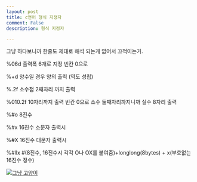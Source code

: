 ```yaml
---
layout: post
title: c언어 형식 지정자
comment: False
description: 형식 지정자

---
```



그냥 하다보니까 한줄도 제대로 해석 되는게 없어서 끄적이는거.

%06d	  출력폭 6개로 지정 빈칸 0으로

%+d   	양수일 경우 양의  출력 (역도 성립)

%.2f  	소수점 2째자리 까지 출력

%010.2f	10자리까지 출력 빈칸 0으로 소수 둘째자리까지니까 실수 8자리 출력

%#o	    8진수

%#x	    16진수 소문자 출력시

%#X	    16진수 대문자 출력시

%#llx   #(8진수, 16진수시 각각 O나 OX를 붙여줌)+longlong(8bytes) + x(부호없는 16진수 정수)



[![그냥 고양이](https://mblogthumb-phinf.pstatic.net/20150527_238/haedameunah_1432694530857vltb7_JPEG/b561eec5337b1719b0b9b1749aeea073.jpg?type=w2)](https://mblogthumb-phinf.pstatic.net/20150527_238/haedameunah_1432694530857vltb7_JPEG/b561eec5337b1719b0b9b1749aeea073.jpg?type=w2 "좋다")
